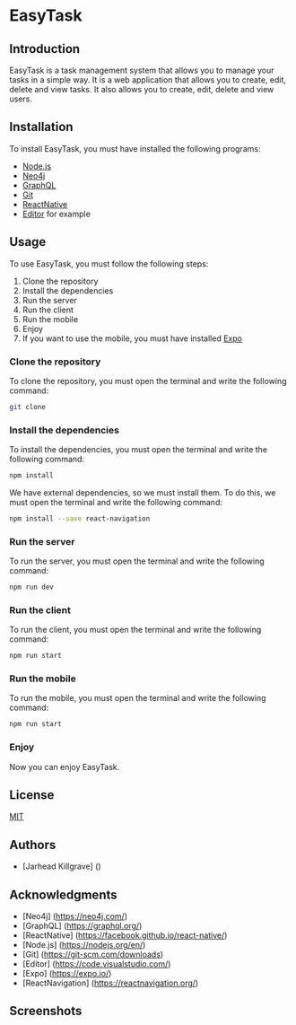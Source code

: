 # EasyTask

## Introduction
EasyTask is a task management system that allows you to manage your tasks in a simple way. 
It is a web application that allows you to create, edit, delete and view tasks. 
It also allows you to create, edit, delete and view users.

## Installation
To install EasyTask, you must have installed the following programs:
* [Node.js](https://nodejs.org/en/)
* [Neo4j](https://neo4j.com/download/)
* [GraphQL](https://graphql.org/)
* [Git](https://git-scm.com/downloads)
* [ReactNative](https://facebook.github.io/react-native/)
* [Editor](https://code.visualstudio.com/) for example

## Usage
To use EasyTask, you must follow the following steps:
1. Clone the repository
2. Install the dependencies
3. Run the server
4. Run the client
5. Run the mobile
6. Enjoy
7. If you want to use the mobile, you must have installed [Expo](https://expo.io/)

### Clone the repository
To clone the repository, you must open the terminal and write the following command:
```bash
git clone
```

### Install the dependencies
To install the dependencies, you must open the terminal and write the following command:
```bash
npm install
```
We have external dependencies, so we must install them. To do this, we must open the terminal and write the following command:
```bash
npm install --save react-navigation
```

### Run the server
To run the server, you must open the terminal and write the following command:
```bash
npm run dev
```

### Run the client
To run the client, you must open the terminal and write the following command:
```bash
npm run start
```

### Run the mobile
To run the mobile, you must open the terminal and write the following command:
```bash
npm run start
```

### Enjoy
Now you can enjoy EasyTask.

## License
[MIT](https://choosealicense.com/licenses/mit/)

## Authors
* [Jarhead Killgrave] ()

## Acknowledgments
* [Neo4j] (https://neo4j.com/)
* [GraphQL] (https://graphql.org/)
* [ReactNative] (https://facebook.github.io/react-native/)
* [Node.js] (https://nodejs.org/en/)
* [Git] (https://git-scm.com/downloads)
* [Editor] (https://code.visualstudio.com/)
* [Expo] (https://expo.io/)
* [ReactNavigation] (https://reactnavigation.org/)

## Screenshots
